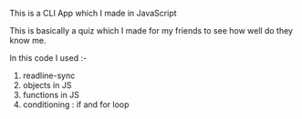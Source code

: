 This is a CLI App which I made in JavaScript

This is basically a quiz which I made for my friends to see how well do they know me.

In this code I used :- 

1. readline-sync
1. objects in JS
1. functions in JS
1. conditioning : if and for loop